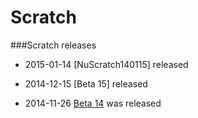 Scratch
=======

###Scratch releases

* 2015-01-14 [NuScratch140115] released
* 2014-12-15 [Beta 15] released

* 2014-11-26 [Beta 14][1] was released

  [1]: https://raw.githubusercontent.com/raspberrypi/scratch/master/NuScratchBeta14.tgz
